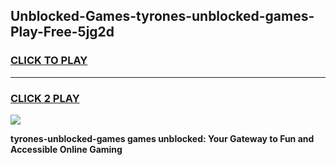 
## Unblocked-Games-tyrones-unblocked-games-Play-Free-5jg2d
<h3>
<a href="https://premium76.site?title=tyrones-unblocked-games&ref=15A">CLICK TO PLAY</a></h3>
<hr>

<h3>
<a href="https://premium76.site?title=tyrones-unblocked-games&ref=15A">CLICK 2 PLAY</a>
  
</h3>

<a href="https://premium76.site?title=tyrones-unblocked-games&ref=15A"><img src="https://clearcache.store/games.png"></a>


**tyrones-unblocked-games games unblocked: Your Gateway to Fun and Accessible Online Gaming**
